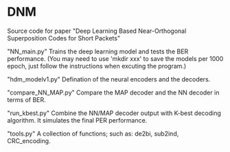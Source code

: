 # DNM
Source code for paper "Deep Learning Based Near-Orthogonal Superposition Codes for Short Packets"

"NN_main.py"
Trains the deep learning model and tests the BER performance.
(You may need to use 'mkdir xxx' to save the models per 1000 epoch, just follow the
instructions when excuting the program.)

"hdm_modelv1.py"
Defination of the neural encoders and the decoders.

"compare_NN_MAP.py"
Compare the MAP decoder and the NN decoder in terms of BER.

"run_kbest.py"
Combine the NN/MAP decoder output with K-best decoding algorithm.
It simulates the final PER performance.

"tools.py"
A collection of functions; such as: de2bi, sub2ind, CRC_encoding. 
